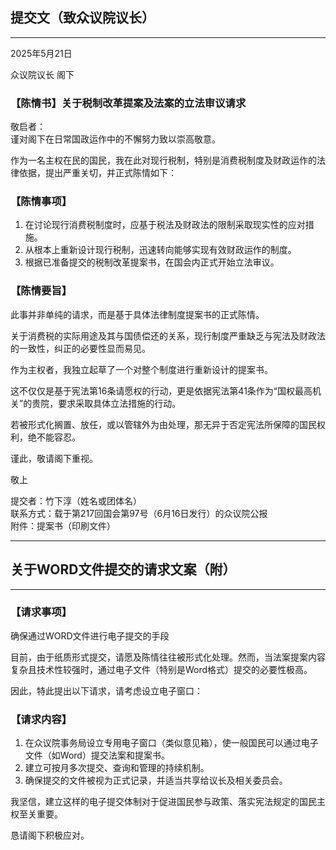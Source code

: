 ## 提交文（致众议院议长）
---

2025年5月21日  

众议院议长 阁下  

### 【陈情书】关于税制改革提案及法案的立法审议请求  

敬启者：  
谨对阁下在日常国政运作中的不懈努力致以崇高敬意。  

作为一名主权在民的国民，我在此对现行税制，特别是消费税制度及财政运作的法律依据，提出严重关切，并正式陈情如下：  

### 【陈情事项】  
1. 在讨论现行消费税制度时，应基于税法及财政法的限制采取现实性的应对措施。  
2. 从根本上重新设计现行税制，迅速转向能够实现有效财政运作的制度。  
3. 根据已准备提交的税制改革提案书，在国会内正式开始立法审议。  

### 【陈情要旨】  

此事并非单纯的请求，而是基于具体法律制度提案书的正式陈情。  

关于消费税的实际用途及其与国债偿还的关系，现行制度严重缺乏与宪法及财政法的一致性，纠正的必要性显而易见。  

作为主权者，我独立起草了一个对整个制度进行重新设计的提案书。  

这不仅仅是基于宪法第16条请愿权的行动，更是依据宪法第41条作为“国权最高机关”的贵院，要求采取具体立法措施的行动。  

若被形式化搁置、放任，或以管辖外为由处理，那无异于否定宪法所保障的国民权利，绝不能容忍。  

谨此，敬请阁下重视。  

敬上  

提交者：竹下淳（姓名或团体名）  
联系方式：载于第217回国会第97号（6月16日发行）的众议院公报  
附件：提案书（印刷文件）  

---

## 关于WORD文件提交的请求文案（附）
---

### 【请求事项】  
确保通过WORD文件进行电子提交的手段  

目前，由于纸质形式提交，请愿及陈情往往被形式化处理。然而，当法案提案内容复杂且技术性较强时，通过电子文件（特别是Word格式）提交的必要性极高。  

因此，特此提出以下请求，请考虑设立电子窗口：  

### 【请求内容】  
1. 在众议院事务局设立专用电子窗口（类似意见箱），使一般国民可以通过电子文件（如Word）提交法案和提案书。  
2. 建立可按月多次提交、查询和管理的持续机制。  
3. 确保提交的文件被视为正式记录，并适当共享给议长及相关委员会。  

我坚信，建立这样的电子提交体制对于促进国民参与政策、落实宪法规定的国民主权至关重要。  

恳请阁下积极应对。  
